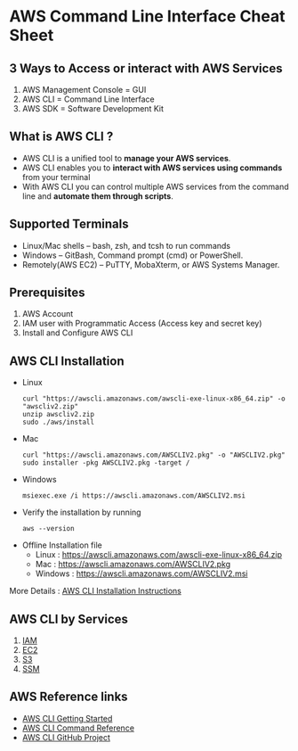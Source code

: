# AWS Command Line Interface Cheat Sheet

## 3 Ways to Access or interact with AWS Services

1. AWS Management Console = GUI
2. AWS CLI = Command Line Interface
3. AWS SDK = Software Development Kit
## What is AWS CLI ?  
* AWS CLI is a unified tool to **manage your AWS services**. 
* AWS CLI enables you to **interact with AWS services using commands** from your terminal  
* With AWS CLI you can control multiple AWS services from the command line and **automate them through scripts**.

## Supported Terminals
* Linux/Mac shells  – bash, zsh, and tcsh to run commands
* Windows           – GitBash, Command prompt (cmd) or PowerShell.
* Remotely(AWS EC2) – PuTTY, MobaXterm, or AWS Systems Manager.

## Prerequisites
1. AWS Account
2. IAM user with Programmatic Access (Access key and secret key)
3. Install and Configure AWS CLI

## AWS CLI Installation

* Linux
    ```
    curl "https://awscli.amazonaws.com/awscli-exe-linux-x86_64.zip" -o "awscliv2.zip"
    unzip awscliv2.zip
    sudo ./aws/install
    ```
* Mac
    ```
    curl "https://awscli.amazonaws.com/AWSCLIV2.pkg" -o "AWSCLIV2.pkg"
    sudo installer -pkg AWSCLIV2.pkg -target /
    ```
* Windows
    ```
    msiexec.exe /i https://awscli.amazonaws.com/AWSCLIV2.msi
    ```
* Verify the installation by running  
    ```
    aws --version
    ```
* Offline Installation file  
    * Linux : https://awscli.amazonaws.com/awscli-exe-linux-x86_64.zip  
    * Mac : https://awscli.amazonaws.com/AWSCLIV2.pkg  
    * Windows : https://awscli.amazonaws.com/AWSCLIV2.msi

More Details : [AWS CLI Installation Instructions](https://docs.aws.amazon.com/cli/latest/userguide/getting-started-install.html#getting-started-install-instructions)
## AWS CLI by Services
1. [IAM](/01-IAM/)
2. [EC2](/02-EC2/)
3. [S3](/03-S3/)
4. [SSM](/04-SSM/)
## AWS Reference links
* [AWS CLI Getting Started](https://docs.aws.amazon.com/cli/latest/userguide/cli-chap-welcome.html)
* [AWS CLI Command Reference](https://docs.aws.amazon.com/cli/latest/reference)
* [AWS CLI GitHub Project](https://github.com/aws/aws-cli)
